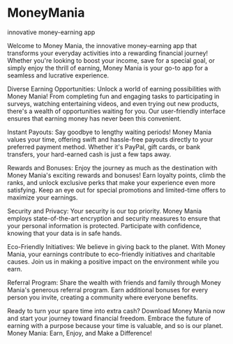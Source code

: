 # MoneyMania
 innovative money-earning app


Welcome to Money Mania, the innovative money-earning app that transforms your everyday activities into a rewarding financial journey! Whether you're looking to boost your income, save for a special goal, or simply enjoy the thrill of earning, Money Mania is your go-to app for a seamless and lucrative experience.

Diverse Earning Opportunities:
Unlock a world of earning possibilities with Money Mania! From completing fun and engaging tasks to participating in surveys, watching entertaining videos, and even trying out new products, there's a wealth of opportunities waiting for you. Our user-friendly interface ensures that earning money has never been this convenient.

Instant Payouts:
Say goodbye to lengthy waiting periods! Money Mania values your time, offering swift and hassle-free payouts directly to your preferred payment method. Whether it's PayPal, gift cards, or bank transfers, your hard-earned cash is just a few taps away.

Rewards and Bonuses:
Enjoy the journey as much as the destination with Money Mania's exciting rewards and bonuses! Earn loyalty points, climb the ranks, and unlock exclusive perks that make your experience even more satisfying. Keep an eye out for special promotions and limited-time offers to maximize your earnings.

Security and Privacy:
Your security is our top priority. Money Mania employs state-of-the-art encryption and security measures to ensure that your personal information is protected. Participate with confidence, knowing that your data is in safe hands.

Eco-Friendly Initiatives:
We believe in giving back to the planet. With Money Mania, your earnings contribute to eco-friendly initiatives and charitable causes. Join us in making a positive impact on the environment while you earn.

Referral Program:
Share the wealth with friends and family through Money Mania's generous referral program. Earn additional bonuses for every person you invite, creating a community where everyone benefits.

Ready to turn your spare time into extra cash? Download Money Mania now and start your journey toward financial freedom. Embrace the future of earning with a purpose because your time is valuable, and so is our planet. Money Mania: Earn, Enjoy, and Make a Difference!

